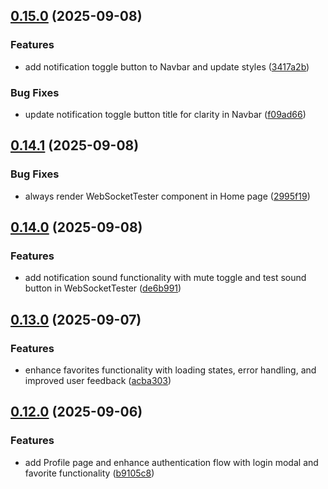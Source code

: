 ## [0.15.0](https://github.com/ghorbani-mohammad/React-Job-AI-Assistant/compare/v0.14.1...v0.15.0) (2025-09-08)


### Features

* add notification toggle button to Navbar and update styles ([3417a2b](https://github.com/ghorbani-mohammad/React-Job-AI-Assistant/commit/3417a2b091bd73d8f621c0464f3189d53a0850b5))


### Bug Fixes

* update notification toggle button title for clarity in Navbar ([f09ad66](https://github.com/ghorbani-mohammad/React-Job-AI-Assistant/commit/f09ad66bd9c869fbb0ceb811b320616f3ae52fef))

## [0.14.1](https://github.com/ghorbani-mohammad/React-Job-AI-Assistant/compare/v0.14.0...v0.14.1) (2025-09-08)


### Bug Fixes

* always render WebSocketTester component in Home page ([2995f19](https://github.com/ghorbani-mohammad/React-Job-AI-Assistant/commit/2995f196871d3ce73bfb37f6350b77060f334676))

## [0.14.0](https://github.com/ghorbani-mohammad/React-Job-AI-Assistant/compare/v0.13.0...v0.14.0) (2025-09-08)


### Features

* add notification sound functionality with mute toggle and test sound button in WebSocketTester ([de6b991](https://github.com/ghorbani-mohammad/React-Job-AI-Assistant/commit/de6b991be08ae50e487a9f2e51a0f4cfbca829fb))

## [0.13.0](https://github.com/ghorbani-mohammad/React-Job-AI-Assistant/compare/v0.12.0...v0.13.0) (2025-09-07)


### Features

* enhance favorites functionality with loading states, error handling, and improved user feedback ([acba303](https://github.com/ghorbani-mohammad/React-Job-AI-Assistant/commit/acba303d2ee13fcb6a78dfa7b49ddf8d5c32e1a2))

## [0.12.0](https://github.com/ghorbani-mohammad/React-Job-AI-Assistant/compare/v0.11.0...v0.12.0) (2025-09-06)


### Features

* add Profile page and enhance authentication flow with login modal and favorite functionality ([b9105c8](https://github.com/ghorbani-mohammad/React-Job-AI-Assistant/commit/b9105c81222df055b34cbf5ffa574be375c43a12))

